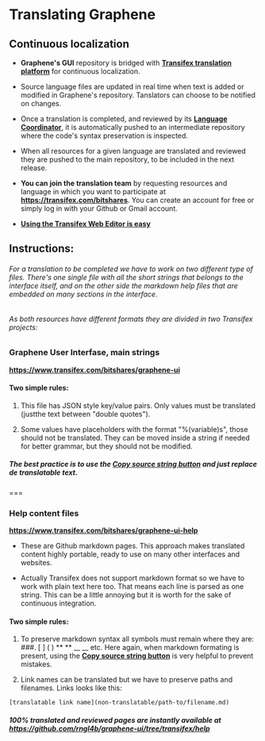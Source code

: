 Translating Graphene 
====================

## Continuous localization

* **Graphene's GUI** repository is bridged with [**Transifex translation platform**](https://www.transifex.com/bitshares) for continuous localization.

* Source language files are updated in real time when text is added or modified in Graphene's repository. 
Tanslators can choose to be notified on changes.

* Once a translation is completed, and reviewed by its [**Language Coordinator**](http://docs.transifex.com/introduction/#user-roles-in-transifex), 
it is automatically pushed to an intermediate repository where the code's syntax preservation is inspected.

* When all resources for a given language are translated and reviewed they are pushed to the main repository, to be included in the next release.

* **You can join the translation team** by requesting resources and language in which you want to participate at **https://transifex.com/bitshares**.
You can create an account for free or simply log in with your Github or Gmail account.

* [**Using the Transifex Web Editor is easy**](http://docs.transifex.com/tutorials/txeditor/) 


## Instructions:

###### For a translation to be completed we have to work on two different type of files. There's one single file with all the short strings that belongs to the interface itself, and on the other side the markdown help files that are embedded on many sections in the interface.
###### As both resources have different formats they are divided in two Transifex projects:

### Graphene User Interfase, main strings

**https://www.transifex.com/bitshares/graphene-ui**

#### **Two simple rules:**

1. This file has JSON style key/value pairs. Only values must be translated (justthe text between "double quotes"). 

2. Some values have placeholders with the format "%(variable)s", those should not be translated. They can be moved inside a string if needed for better grammar, but they should not be modified.

##### The best practice is to use the [**Copy source string button**](http://docs.transifex.com/tutorials/txeditor/#4-translation-time) and just replace de translatable text.
===

### Help content files

**https://www.transifex.com/bitshares/graphene-ui-help**

* These are Github markdown pages. This approach makes translated content highly portable, ready to use on many other  interfaces and websites.

* Actually Transifex does not support markdown format so we have to work with plain text here too. That means each line is parsed as one string. This can be a little annoying but it is worth for the sake of continuous integration.

#### **Two simple rules:**

1. To preserve markdown syntax all symbols must remain where they are: ###. [ ]  ( ) ** ** __ __ etc.
Here again, when markdown formating is present, using the [**Copy source string button**](http://docs.transifex.com/tutorials/txeditor/#4-translation-time) is very helpful to prevent mistakes.

2. Link names can be translated but we have to preserve paths and filenames. Links looks like this:
 ```
 [translatable link name](non-translatable/path-to/filename.md)
 ```
##### 100% translated and reviewed pages are instantly available at https://github.com/rngl4b/graphene-ui/tree/transifex/help
